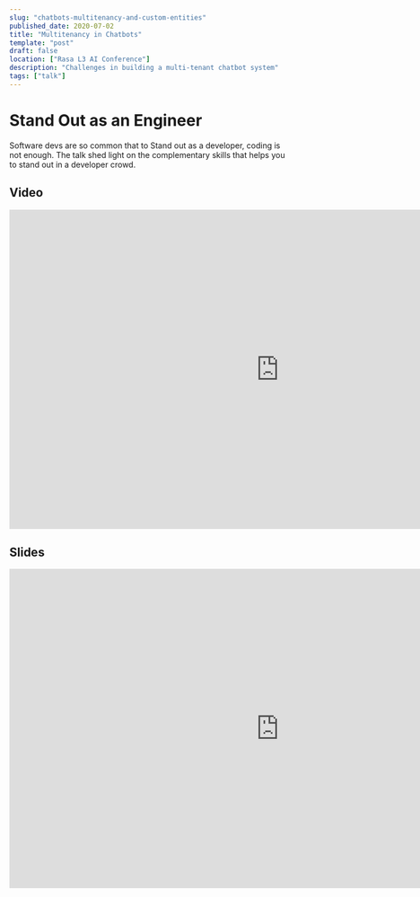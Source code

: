 ```yaml
---
slug: "chatbots-multitenancy-and-custom-entities"
published_date: 2020-07-02
title: "Multitenancy in Chatbots"
template: "post"
draft: false
location: ["Rasa L3 AI Conference"]
description: "Challenges in building a multi-tenant chatbot system"
tags: ["talk"]
---
```


# Stand Out as an Engineer

Software devs are so common that to Stand out as a developer, coding is not enough. The talk shed light on the complementary skills that helps you to stand out in a developer crowd.

## Video

<iframe width="960" height="569" src="https://www.youtube.com/embed/Yg5LF3dnSPQ" frameborder="0" allow="accelerometer; autoplay; clipboard-write; encrypted-media; gyroscope; picture-in-picture" allowfullscreen></iframe>

## Slides

<iframe src="https://docs.google.com/presentation/d/e/2PACX-1vSIlCRwV9vQS3nSwcfIKbeYRLrNY5PEBwuMLrwOQtBdJjUC8YrUj-SM2ANUPsyfRAejKFwP3cbhczWu/embed?start=false&loop=false&delayms=60000" frameborder="0" width="960" height="569" allowfullscreen="true" mozallowfullscreen="true" webkitallowfullscreen="true"></iframe>










